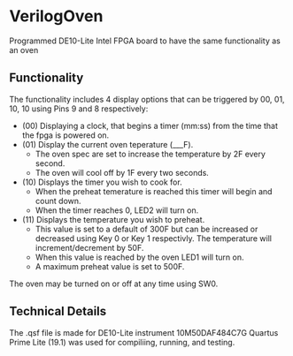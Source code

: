 # VerilogOven
Programmed DE10-Lite Intel FPGA board to have the same functionality as an oven

## Functionality
The functionality includes 4 display options that can be triggered by 00, 01, 10, 10 using Pins 9 and 8 respectively:
* (00) Displaying a clock, that begins a timer (mm:ss) from the time that the fpga is powered on.
* (01) Display the current oven teperature (___F).
    * The oven spec are set to increase the temperature by 2F every second.
    * The oven will cool off by 1F every two seconds.
* (10) Displays the timer you wish to cook for.
    * When the preheat temerature is reached this timer will begin and count down.
    * When the timer reaches 0, LED2 will turn on.
* (11) Displays the temperature you wish to preheat.
    * This value is set to a default of 300F but can be increased or decreased using Key 0 or Key 1 respectivly. The temperature will increment/decrement by 50F.
    * When this value is reached by the oven LED1 will turn on.
    * A maximum preheat value is set to 500F.

The oven may be turned on or off at any time using SW0.

## Technical Details
The .qsf file is made for DE10-Lite instrument 10M50DAF484C7G
Quartus Prime Lite (19.1) was used for compiliing, running, and testing. 
